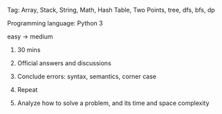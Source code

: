Tag: Array, Stack, String, Math, Hash Table, Two Points, tree, dfs, bfs, dp

Programming language: Python 3

easy -> medium

1. 30 mins

2. Official answers and discussions

3. Conclude errors: syntax, semantics, corner case

4. Repeat

5. Analyze how to solve a problem, and its time and space complexity
